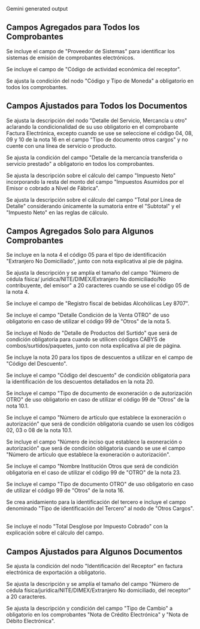 Gemini generated output 

## Campos Agregados para Todos los Comprobantes
Se incluye el campo de "Proveedor de Sistemas" para identificar los sistemas de emisión de comprobantes electrónicos.    

Se incluye el campo de "Código de actividad económica del receptor".    

Se ajusta la condición del nodo "Código y Tipo de Moneda" a obligatorio en todos los comprobantes.

## Campos Ajustados para Todos los Documentos
Se ajusta la descripción del nodo "Detalle del Servicio, Mercancía u otro" aclarando la condicionalidad de su uso obligatorio en el comprobante Factura Electrónica, excepto cuando se use se seleccione el código 04, 08, 09 y 10 de la nota 16 en el campo "Tipo de documento otros cargos" y no cuente con una línea de servicio o producto.    

Se ajusta la condición del campo "Detalle de la mercancía transferida o servicio prestado" a obligatorio en todos los comprobantes.    

Se ajusta la descripción sobre el cálculo del campo "Impuesto Neto" incorporando la resta del monto del campo "Impuestos Asumidos por el Emisor o cobrado a Nivel de Fábrica".    

Se ajusta la descripción sobre el cálculo del campo "Total por Línea de Detalle" considerando únicamente la sumatoria entre el "Subtotal" y el "Impuesto Neto" en las reglas de cálculo.    

## Campos Agregados Solo para Algunos Comprobantes
Se incluye en la nota 4 el código 05 para el tipo de identificación "Extranjero No Domiciliado", junto con nota explicativa al pie de página.    

Se ajusta la descripción y se amplía el tamaño del campo "Número de cédula física/ juridica/NITE/DIMEX/Extranjero No domiciliado/No contribuyente, del emisor" a 20 caracteres cuando se use el código 05 de la nota 4.    

Se incluye el campo de "Registro fiscal de bebidas Alcohólicas Ley 8707".    

Se incluye el campo "Detalle Condición de la Venta OTRO" de uso obligatorio en caso de utilizar el código 99 de "Otros" de la nota 5.    

Se incluye el Nodo de "Detalle de Productos del Surtido" que será de condición obligatoria para cuando se utilicen códigos CABYS de combos/surtidos/paquetes, junto con nota explicativa al pie de página.    

Se incluye la nota 20 para los tipos de descuentos a utilizar en el campo de "Código del Descuento".    

Se incluye el campo "Código del descuento" de condición obligatoria para la identificación de los descuentos detallados en la nota 20.    

Se incluye el campo "Tipo de documento de exoneración o de autorización OTRO" de uso obligatorio en caso de utilizar el código 99 de "Otros" de la nota 10.1.    

Se incluye el campo "Número de artículo que establece la exoneración o autorización" que será de condición obligatoria cuando se usen los códigos 02, 03 o 08 de la nota 10.1.    

Se incluye el campo "Número de inciso que establece la exoneración o autorización" que será de condición obligatoria cuando se use el campo "Número de artículo que establece la exoneración o autorización".    

Se incluye el campo "Nombre Institución Otros que será de condición obligatoria en el caso de utilizar el código 99 de "OTRO" de la nota 23.    

Se incluye el campo "Tipo de documento OTRO" de uso obligatorio en caso de utilizar el código 99 de "Otros" de la nota 16.    

Se crea anidamiento para la identificación del tercero e incluye el campo denominado "Tipo de identificación del Tercero" al nodo de "Otros Cargos".    

Se incluye el nodo "Total Desglose por Impuesto Cobrado" con la explicación sobre el cálculo del campo.    

## Campos Ajustados para Algunos Documentos
Se ajusta la condición del nodo "Identificación del Receptor" en factura electrónica de exportación a obligatorio.    

Se ajusta la descripción y se amplía el tamaño del campo "Número de cédula física/jurídica/NITE/DIMEX/Extranjero No domiciliado, del receptor" a 20 caracteres.    

Se ajusta la descripción y condición del campo "Tipo de Cambio" a obligatorio en los comprobantes "Nota de Crédito Electrónica" y "Nota de Débito Electrónica".  